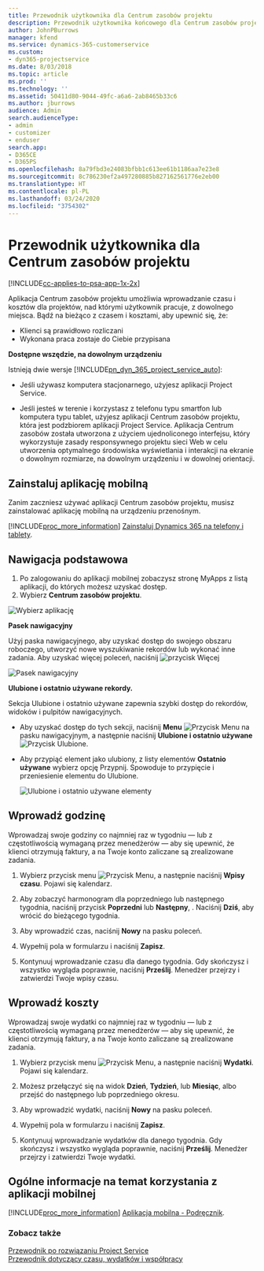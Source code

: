 ```yaml
---
title: Przewodnik użytkownika dla Centrum zasobów projektu
description: Przewodnik użytkownika końcowego dla Centrum zasobów projektu dla Project Service
author: JohnPBurrows
manager: kfend
ms.service: dynamics-365-customerservice
ms.custom:
- dyn365-projectservice
ms.date: 8/03/2018
ms.topic: article
ms.prod: ''
ms.technology: ''
ms.assetid: 50411d80-9044-49fc-a6a6-2ab8465b33c6
ms.author: jburrows
audience: Admin
search.audienceType:
- admin
- customizer
- enduser
search.app:
- D365CE
- D365PS
ms.openlocfilehash: 8a79fbd3e24083bfbb1c613ee61b1186aa7e23e8
ms.sourcegitcommit: 8c786230ef2a497280885b827162561776e2eb00
ms.translationtype: HT
ms.contentlocale: pl-PL
ms.lasthandoff: 03/24/2020
ms.locfileid: "3754302"
---
```

# <a name="user-guide-for-project-resource-hub"></a>Przewodnik użytkownika dla Centrum zasobów projektu

[!INCLUDE[cc-applies-to-psa-app-1x-2x](../includes/cc-applies-to-psa-app-1x-2x.md)]

Aplikacja Centrum zasobów projektu umożliwia wprowadzanie czasu i kosztów dla projektów, nad którymi użytkownik pracuje, z dowolnego miejsca. Bądź na bieżąco z czasem i kosztami, aby upewnić się, że:

- Klienci są prawidłowo rozliczani
- Wykonana praca zostaje do Ciebie przypisana

**Dostępne wszędzie, na dowolnym urządzeniu**

Istnieją dwie wersje [!INCLUDE[pn_dyn_365_project_service_auto](../includes/pn-dyn-365-project-service-auto.md)]: 

- Jeśli używasz komputera stacjonarnego, użyjesz aplikacji Project Service. 

- Jeśli jesteś w terenie i korzystasz z telefonu typu smartfon lub komputera typu tablet, użyjesz aplikacji Centrum zasobów projektu, która jest podzbiorem aplikacji Project Service. Aplikacja Centrum zasobów została utworzona z użyciem ujednoliconego interfejsu, który wykorzystuje zasady responsywnego projektu sieci Web w celu utworzenia optymalnego środowiska wyświetlania i interakcji na ekranie o dowolnym rozmiarze, na dowolnym urządzeniu i w dowolnej orientacji. 


## <a name="install-the-mobile-app"></a>Zainstaluj aplikację mobilną
Zanim zaczniesz używać aplikacji Centrum zasobów projektu, musisz zainstalować aplikację mobilną na urządzeniu przenośnym. 

[!INCLUDE[proc_more_information](../includes/proc-more-information.md)] [Zainstaluj Dynamics 365 na telefony i tablety](../mobile-app/install-dynamics-365-for-phones-and-tablets.md).

## <a name="basic-navigation"></a>Nawigacja podstawowa
1.  Po zalogowaniu do aplikacji mobilnej zobaczysz stronę MyApps z listą aplikacji, do których możesz uzyskać dostęp. 
2.  Wybierz **Centrum zasobów projektu**.

![Wybierz aplikację](media/chooseApp_1.png "Wybierz aplikację")

**Pasek nawigacyjny**

Użyj paska nawigacyjnego, aby uzyskać dostęp do swojego obszaru roboczego, utworzyć nowe wyszukiwanie rekordów lub wykonać inne zadania. Aby uzyskać więcej poleceń, naciśnij ![przycisk Więcej](media/MoreButton.png "Przycisk Więcej")

![Pasek nawigacyjny](media/NavBar_2.png "Pasek nawigacyjny")

**Ulubione i ostatnio używane rekordy.**

Sekcja Ulubione i ostatnio używane zapewnia szybki dostęp do rekordów, widoków i pulpitów nawigacyjnych. 

- Aby uzyskać dostęp do tych sekcji, naciśnij **Menu** ![Przycisk Menu](media/MenuButton.png "Przycisk Menu") na pasku nawigacyjnym, a następnie naciśnij **Ulubione i ostatnio używane** ![Przycisk Ulubione](media/FavButton.png "Przycisk Ulubione").

- Aby przypiąć element jako ulubiony, z listy elementów **Ostatnio używane** wybierz opcję Przypnij. Spowoduje to przypięcie i przeniesienie elementu do Ulubione.

  ![Ulubione i ostatnio używane elementy](media/Favs_3.png "Ulubione i ostatnio używane elementy")
 
## <a name="enter-time"></a>Wprowadź godzinę
Wprowadzaj swoje godziny co najmniej raz w tygodniu — lub z częstotliwością wymaganą przez menedżerów — aby się upewnić, że klienci otrzymują faktury, a na Twoje konto zaliczane są zrealizowane zadania.

1. Wybierz przycisk menu ![Przycisk Menu](media/MenuButton.png "Przycisk Menu"), a następnie naciśnij **Wpisy czasu**. Pojawi się kalendarz.

2. Aby zobaczyć harmonogram dla poprzedniego lub następnego tygodnia, naciśnij przycisk **Poprzedni** lub **Następny**, . Naciśnij **Dziś**, aby wrócić do bieżącego tygodnia.

3. Aby wprowadzić czas, naciśnij **Nowy** na pasku poleceń. 

4. Wypełnij pola w formularzu i naciśnij **Zapisz**.

5. Kontynuuj wprowadzanie czasu dla danego tygodnia. Gdy skończysz i wszystko wygląda poprawnie, naciśnij **Prześlij**. Menedżer przejrzy i zatwierdzi Twoje wpisy czasu.

## <a name="enter-expenses"></a>Wprowadź koszty 
Wprowadzaj swoje wydatki co najmniej raz w tygodniu — lub z częstotliwością wymaganą przez menedżerów — aby się upewnić, że klienci otrzymują faktury, a na Twoje konto zaliczane są zrealizowane zadania.

1. Wybierz przycisk menu ![Przycisk Menu](media/MenuButton.png "Przycisk Menu"), a następnie naciśnij **Wydatki**. Pojawi się kalendarz.

2. Możesz przełączyć się na widok **Dzień**, **Tydzień**, lub **Miesiąc**, albo przejść do następnego lub poprzedniego okresu. 

3. Aby wprowadzić wydatki, naciśnij **Nowy** na pasku poleceń. 

4. Wypełnij pola w formularzu i naciśnij **Zapisz**.

5. Kontynuuj wprowadzanie wydatków dla danego tygodnia. Gdy skończysz i wszystko wygląda poprawnie, naciśnij **Prześlij**. Menedżer przejrzy i zatwierdzi Twoje wydatki.

## <a name="general-information-on-how-to-use-the-mobile-app"></a>Ogólne informacje na temat korzystania z aplikacji mobilnej 
[!INCLUDE[proc_more_information](../includes/proc-more-information.md)] [Aplikacja mobilna - Podręcznik](../mobile-app/dynamics-365-phones-tablets-users-guide.md).

### <a name="see-also"></a>Zobacz także  
 [Przewodnik po rozwiązaniu Project Service](../project-service/overview.md)   
 [Przewodnik dotyczący czasu, wydatków i współpracy](../project-service/time-expense-collaboration-guide.md)   
 
